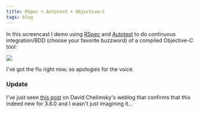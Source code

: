```yaml
---
title: RSpec + Autotest + Objective-C
tags: blog
---
```


In this screencast I demo using [RSpec](http://rspec.info/) and [Autotest](http://www.zenspider.com/ZSS/Products/ZenTest/) to do continuous integration/BDD (choose your favorite buzzword) of a compiled Objective-C tool:

[![](/system/images/legacy/rspec_autotest_objc.png)](http://wincent.dev/a/about/wincent/weblog/screencasts/rspec_autotest_objc.mov)

I've got the flu right now, so apologies for the voice.

### Update

I've just seen [this post](http://blog.davidchelimsky.net/articles/2008/01/15/rspec-1-1-2-and-zentest-3-8-0) on David Chelimsky's weblog that confirms that this indeed new for 3.8.0 and I wasn't just imagining it...
